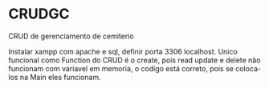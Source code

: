 # CRUDGC
CRUD de gerenciamento de cemiterio

Instalar xampp com apache e sql, definir porta 3306 localhost.
Unico funcional como Function do CRUD é o create, pois read update e delete não funcionam com variavel em memoria, o codigo está correto, pois se coloca-los na Main eles funcionam.
